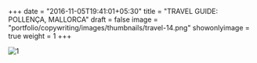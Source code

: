 +++
date = "2016-11-05T19:41:01+05:30"
title = "TRAVEL GUIDE: POLLENÇA, MALLORCA"
draft = false
image = "portfolio/copywriting/images/thumbnails/travel-14.png"
showonlyimage = true
weight = 1
+++

![1]

[1]: /portfolio/copywriting/images/travel-14.png